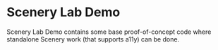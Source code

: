 Scenery Lab Demo
================

Scenery Lab Demo contains some base proof-of-concept code where standalone Scenery work (that supports a11y) can be done.